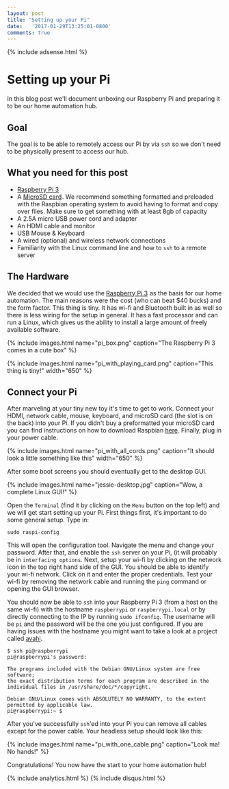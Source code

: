 ```yaml
---
layout: post
title: "Setting up your Pi"
date:   '2017-01-29T13:25:01-0800'
comments: true
---
```

{% include adsense.html %}
# Setting up your Pi
In this blog post we'll document unboxing our Raspberry Pi and preparing it to be our home automation hub.

## Goal
The goal is to be able to remotely access our Pi by via `ssh` so we don't need to be physically present to access our hub. 

## What you need for this post
* <a target="_blank" href="https://www.amazon.com/gp/product/B01CD5VC92/ref=as_li_tl?ie=UTF8&camp=1789&creative=9325&creativeASIN=B01CD5VC92&linkCode=as2&tag=scrappyhomeau-20&linkId=cc81c3d2f83cc28b6fefe22ad022b9b2">Raspberry Pi 3</a><img src="//ir-na.amazon-adsystem.com/e/ir?t=scrappyhomeau-20&l=am2&o=1&a=B01CD5VC92" width="1" height="1" border="0" alt="" style="border:none !important; margin:0px !important;" >
* A <a target="_blank" href="https://www.amazon.com/gp/product/B01H5ZNOYG/ref=as_li_tl?ie=UTF8&camp=1789&creative=9325&creativeASIN=B01H5ZNOYG&linkCode=as2&tag=scrappyhomeau-20&linkId=0eaad5846ec7ae095c59357a7c173d10">MicroSD card</a><img src="//ir-na.amazon-adsystem.com/e/ir?t=scrappyhomeau-20&l=am2&o=1&a=B01H5ZNOYG" width="1" height="1" border="0" alt="" style="border:none !important; margin:0px !important;" />.  We recommend something formatted and preloaded with the Raspbian operating system to avoid having to format and copy over files.  Make sure to get something with at least 8gb of capacity
* A 2.5A micro USB power cord and adapter
* An HDMI cable and monitor
* USB Mouse & Keyboard
* A wired (optional) and wireless network connections
* Familiarity with the Linux command line and how to `ssh` to a remote server

## The Hardware
We decided that we would use the <a target="_blank" href="https://www.amazon.com/gp/product/B01CD5VC92/ref=as_li_tl?ie=UTF8&camp=1789&creative=9325&creativeASIN=B01CD5VC92&linkCode=as2&tag=scrappyhomeau-20&linkId=cc81c3d2f83cc28b6fefe22ad022b9b2">Raspberry Pi 3</a><img src="//ir-na.amazon-adsystem.com/e/ir?t=scrappyhomeau-20&l=am2&o=1&a=B01CD5VC92" width="1" height="1" border="0" alt="" style="border:none !important; margin:0px !important;" > as the basis for our home automation.  The main reasons were the cost (who can beat $40 bucks) and the form factor.  This thing is tiny.  It has wi-fi and Bluetooth built in as well so there is less wiring for the setup in general.  It has a fast processor and can run a Linux, which gives us the ability to install a large amount of freely available software.

{% include images.html name="pi_box.png" caption="The Raspberry Pi 3 comes in a cute box"  %}


{% include images.html name="pi_with_playing_card.png" caption="This thing is tiny!" width="650" %}

## Connect your Pi
After marveling at your tiny new toy it's time to get to work.  Connect your HDMI, network cable, mouse, keyboard, and microSD card (the slot is on the back) into your Pi.  If you didn't buy a preformatted your microSD card you can find instructions on how to download Raspbian [here](https://www.raspberrypi.org/downloads/raspbian/). Finally, plug in your power cable.

{% include images.html name="pi_with_all_cords.png" caption="It should look a little something like this" width="650" %}

After some boot screens you should eventually get to the desktop GUI.

{% include images.html name="jessie-desktop.jpg" caption="Wow, a complete Linux GUI!" %}

Open the `Terminal` (find it by clicking on the `Menu` button on the top left) and we will get start setting up your Pi.  First things first, it's important to do some general setup.  Type in:

```shell
sudo raspi-config
```
This will open the configuration tool. Navigate the menu and change your password.  After that, and enable the `ssh` server on your Pi, (it will probably be in `interfacing options`.  Next, setup your wi-fi by clicking on the network icon in the top right hand side of the GUI.  You should be able to identify your wi-fi network.  Click on it and enter the proper credentials.  Test your wi-fi by removing the network cable and running the `ping` command or opening the GUI browser.  

You should now be able to `ssh` into your Raspberry Pi 3 (from a host on the same wi-fi) with the hostname `raspberrypi` or `raspberrypi.local` or by directly connecting to the IP by running `sudo ifconfig`.  The username will be `pi` and the password will be the one you just configured.  If you are having issues with the hostname you might want to take a look at a project called [avahi](http://avahi.org).


```
$ ssh pi@raspberrypi
pi@raspberrypi's password: 

The programs included with the Debian GNU/Linux system are free software;
the exact distribution terms for each program are described in the
individual files in /usr/share/doc/*/copyright.

Debian GNU/Linux comes with ABSOLUTELY NO WARRANTY, to the extent
permitted by applicable law.
pi@raspberrypi:~ $ 
```

After you've successfully `ssh`'ed into your Pi you can remove all cables except for the power cable.  Your headless setup should look like this:

{% include images.html name="pi_with_one_cable.png" caption="Look ma!  No hands!" %}

Congratulations!  You now have the start to your home automation hub!

{% include analytics.html %}
{% include disqus.html %}

